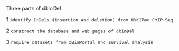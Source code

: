   Three parts of dbInDel

1 ```identify InDels (insertion and deletion) from H3K27ac ChIP-Seq```

2 ```construct the database and web pages of dbInDel```

3 ```require datasets from cBioPortal and survival analysis```
